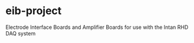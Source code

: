 # eib-project
Electrode Interface Boards and Amplifier Boards for use with the Intan RHD DAQ system
